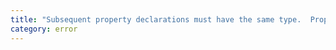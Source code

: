 ```yaml
---
title: "Subsequent property declarations must have the same type.  Property '{0}' must be of type '{1}', but here has type '{2}'."
category: error
---
```

